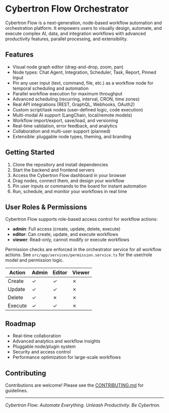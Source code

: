 # Cybertron Flow Orchestrator

Cybertron Flow is a next-generation, node-based workflow automation and orchestration platform. It empowers users to visually design, automate, and execute complex AI, data, and integration workflows with advanced productivity features, parallel processing, and extensibility.

## Features
- Visual node graph editor (drag-and-drop, zoom, pan)
- Node types: Chat Agent, Integration, Scheduler, Task, Report, Pinned Input
- Pin any user input (text, command, file, etc.) as a workflow node for temporal scheduling and automation
- Parallel workflow execution for maximum throughput
- Advanced scheduling (recurring, interval, CRON, time zones)
- Real API integrations (REST, GraphQL, Webhooks, OAuth2)
- Custom script/task nodes (user-defined logic, code execution)
- Multi-modal AI support (LangChain, local/remote models)
- Workflow import/export, save/load, and versioning
- Real-time validation, error feedback, and analytics
- Collaboration and multi-user support (planned)
- Extensible: pluggable node types, theming, and branding

## Getting Started
1. Clone the repository and install dependencies
2. Start the backend and frontend servers
3. Access the Cybertron Flow dashboard in your browser
4. Drag nodes, connect them, and design your workflow
5. Pin user inputs or commands to the board for instant automation
6. Run, schedule, and monitor your workflows in real time

## User Roles & Permissions

Cybertron Flow supports role-based access control for workflow actions:

- **admin**: Full access (create, update, delete, execute)
- **editor**: Can create, update, and execute workflows
- **viewer**: Read-only, cannot modify or execute workflows

Permission checks are enforced in the orchestrator service for all workflow actions. See `src/app/services/permission.service.ts` for the user/role model and permission logic.

| Action   | Admin | Editor | Viewer |
|----------|-------|--------|--------|
| Create   |   ✓   |   ✓    |   ✗    |
| Update   |   ✓   |   ✓    |   ✗    |
| Delete   |   ✓   |   ✗    |   ✗    |
| Execute  |   ✓   |   ✓    |   ✗    |

## Roadmap
- Real-time collaboration
- Advanced analytics and workflow insights
- Pluggable node/plugin system
- Security and access control
- Performance optimization for large-scale workflows

## Contributing
Contributions are welcome! Please see the [CONTRIBUTING.md](../../CONTRIBUTING.md) for guidelines.

---

_Cybertron Flow: Automate Everything. Unleash Productivity. Be Cybertron._
